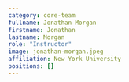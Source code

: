```yaml
---
category: core-team
fullname: Jonathan Morgan
firstname: Jonathan
lastname: Morgan
role: "Instructor"
image: jonathan-morgan.jpeg
affiliation: New York University
positions: []
---
```

